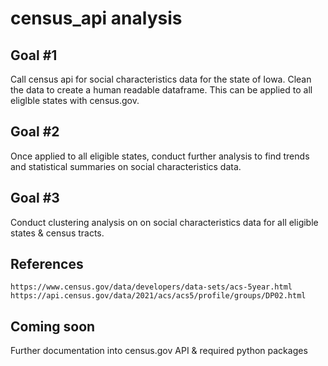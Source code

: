 # census_api analysis

## Goal #1

Call census api for social characteristics data for the state of Iowa. Clean the data to create a human readable dataframe. This can be applied to all eliglble states with census.gov.

## Goal #2
Once applied to all eligible states, conduct further analysis to find trends and statistical summaries on social characteristics data.

## Goal #3
Conduct clustering analysis on on social characteristics data for all eligible states & census tracts.

## References
```
https://www.census.gov/data/developers/data-sets/acs-5year.html
https://api.census.gov/data/2021/acs/acs5/profile/groups/DP02.html
```

## Coming soon

Further documentation into census.gov API & required python packages



